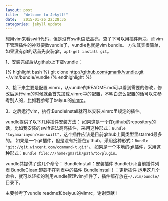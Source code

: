```yaml
---
layout: post
title:  "Welcome to Jekyll!"
date:   2015-01-26 22:28:35
categories: jekyll update
---
```


想用vim来看swift代码，但是没有swift语法高亮，查了下可以用插件解决，而vim下管理插件的神器要数vundle了，vundle也就是vim bundle。
方法其实很简单，如果没有git的话首先安装git，`apt-get install git`。

1、安装完成后从github上下载vundle：

{% highlight bash %}
git clone http://github.com/gmarik/vundle.git ~/.vim/bundle/vundle
{% endhighlight %}

2、接下来主要是配置.vimrc，从vundle的README.md可以看到需要的修改，修改后运行vim的时候就会首先加载.vimrc中的配置，不明白怎么配置的话可以先参考别人的，比如我参考了beiyuu的[vimrc][beiyuuVimrc]。

3、之后运行vim，执行:BundleInstall就可以安装.vimrc里规定的插件。

vundle提供了以下几种插件安装方法：
  如果这是一个在github的repository的话，比如我安装的swift语法高亮插件，采用这种形式：`Bundle "toyamarinyon/vim-swift"`，这个插件应该是目前github上同类型里starred最多的。
  如果是一个git插件，但是没有托管在github，采用这种形式：`Bundle 'git://git.wincent.com/command-t.git'`。
  如果是一个本地的git插件，采用这种形式：`Bundle file:///home/gmarik/path/to/plugin`。

vundle共提供了这几个命令：
  BundleInstall：安装插件
  BundleList:当前插件列表
  BundleClean:卸载不在列表中的插件
  BundleInstall！：更新插件
运用这几个命令，就可以轻松的利用vundle管理vim插件了，插件都存放在`~/.vim/bundle/`目录下。

主要参考了vundle readme和beiyuu的vimrc，谢谢贡献！

[beiyuuVimrc]:  https://github.com/beiyuu/vimfiles/blob/master/_vimrc
